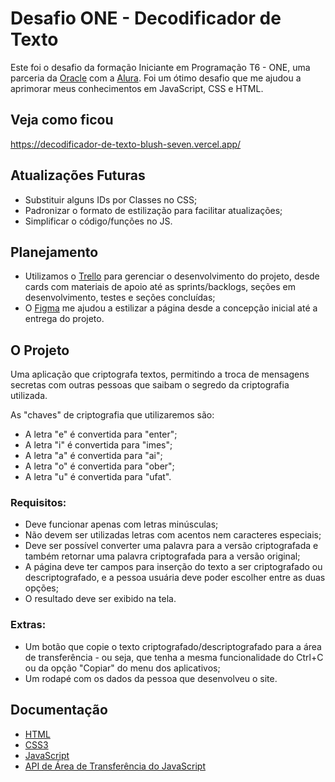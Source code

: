 # Desafio ONE - Decodificador de Texto

Este foi o desafio da formação Iniciante em Programação T6 - ONE, uma parceria da [Oracle](https://www.oracle.com/br/) com a [Alura](https://www.alura.com.br/). Foi um ótimo desafio que me ajudou a aprimorar meus conhecimentos em JavaScript, CSS e HTML.

## Veja como ficou
https://decodificador-de-texto-blush-seven.vercel.app/

## Atualizações Futuras
* Substituir alguns IDs por Classes no CSS;
* Padronizar o formato de estilização para facilitar atualizações;
* Simplificar o código/funções no JS.

## Planejamento
* Utilizamos o [Trello](https://trello.com/home) para gerenciar o desenvolvimento do projeto, desde cards com materiais de apoio até as sprints/backlogs, seções em desenvolvimento, testes e seções concluídas;
* O [Figma](https://www.figma.com/) me ajudou a estilizar a página desde a concepção inicial até a entrega do projeto.

## O Projeto
Uma aplicação que criptografa textos, permitindo a troca de mensagens secretas com outras pessoas que saibam o segredo da criptografia utilizada.

As "chaves" de criptografia que utilizaremos são:
* A letra "e" é convertida para "enter";
* A letra "i" é convertida para "imes";
* A letra "a" é convertida para "ai";
* A letra "o" é convertida para "ober";
* A letra "u" é convertida para "ufat".

### Requisitos:
* Deve funcionar apenas com letras minúsculas;
* Não devem ser utilizadas letras com acentos nem caracteres especiais;
* Deve ser possível converter uma palavra para a versão criptografada e também retornar uma palavra criptografada para a versão original;
* A página deve ter campos para inserção do texto a ser criptografado ou descriptografado, e a pessoa usuária deve poder escolher entre as duas opções;
* O resultado deve ser exibido na tela.

### Extras:
* Um botão que copie o texto criptografado/descriptografado para a área de transferência - ou seja, que tenha a mesma funcionalidade do Ctrl+C ou da opção "Copiar" do menu dos aplicativos;
* Um rodapé com os dados da pessoa que desenvolveu o site.

## Documentação
* [HTML](https://developer.mozilla.org/pt-BR/docs/Web/HTML)
* [CSS3](https://developer.mozilla.org/pt-BR/docs/Web/CSS)
* [JavaScript](https://developer.mozilla.org/pt-BR/docs/Web/JavaScript)
* [API de Área de Transferência do JavaScript](https://developer.mozilla.org/en-US/docs/Web/API/Clipboard_API)
